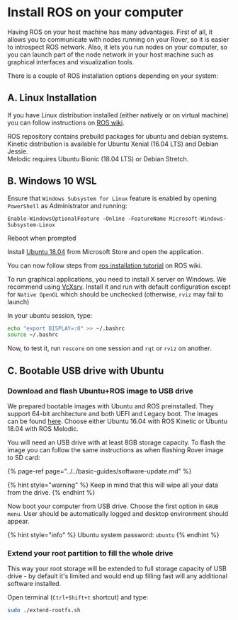 # Install ROS on your computer

Having ROS on your host machine has many advantages. First of all, it allows you to communicate with nodes running on your Rover, so it is easier to introspect ROS network. Also, it lets you run nodes on your computer, so you can launch part of the node network in your host machine such as graphical interfaces and visualization tools.

There is a couple of ROS installation options depending on your system:

## A. Linux Installation

If you have Linux distribution installed \(either natively or on virtual machine\) you can follow instructions on [ROS wiki](http://wiki.ros.org/ROS/Installation).

ROS repository contains prebuild packages for ubuntu and debian systems.  
Kinetic distribution is available for Ubuntu Xenial \(16.04 LTS\) and Debian Jessie.  
Melodic requires Ubuntu Bionic \(18.04 LTS\) or Debian Stretch.

## B. Windows 10 WSL

Ensure that `Windows Subsystem for Linux` feature is enabled by opening `PowerShell` as Administrator and running: 

```
Enable-WindowsOptionalFeature -Online -FeatureName Microsoft-Windows-Subsystem-Linux
```

Reboot when prompted

Install [Ubuntu 18.04](https://www.microsoft.com/pl-pl/p/ubuntu-1804-lts/9n9tngvndl3q?activetab=pivot:overviewtab) from Microsoft Store and open the application.

You can now follow steps from [ros installation tutorial](http://wiki.ros.org/melodic/Installation/Ubuntu) on ROS wiki.

To run graphical applications, you need to install X server on Windows. We recommend using [VcXsrv](https://sourceforge.net/projects/vcxsrv/). Install it and run with default configuration except for `Native OpenGL` which should be unchecked \(otherwise, `rviz` may fail to launch\)

In your ubuntu session, type:

```bash
echo "export DISPLAY=:0" >> ~/.bashrc
source ~/.bashrc
```

Now, to test it, run `roscore` on one session and `rqt` or `rviz` on another.

## C. Bootable USB drive with Ubuntu

### Download and flash Ubuntu+ROS image to USB drive

We prepared bootable images with Ubuntu and ROS preinstalled. They support 64-bit architecture and both UEFI and Legacy boot. The images can be found [here](http://files.fictionlab.pl/ubuntu_ros_images/). Choose either Ubuntu 16.04 with ROS Kinetic or Ubuntu 18.04 with ROS Melodic.

You will need an USB drive with at least 8GB storage capacity. To flash the image you can follow the same instructions as when flashing Rover image to SD card:

{% page-ref page="../../basic-guides/software-update.md" %}

{% hint style="warning" %}
Keep in mind that this will wipe all your data from the drive.
{% endhint %}

Now boot your computer from USB drive. Choose the first option in `GRUB menu`. User should be automatically logged and desktop environment should appear.

{% hint style="info" %}
Ubuntu system password: `ubuntu`
{% endhint %}

### Extend your root partition to fill the whole drive

This way your root storage will be extended to full storage capacity of USB drive - by default it's limited and would end up filling fast will any additional software installed.

Open terminal \(`Ctrl+Shift+t` shortcut\) and type:

```bash
sudo ./extend-rootfs.sh
```


